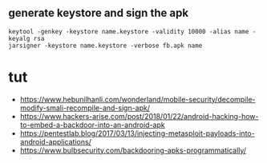 ## generate keystore and sign the apk

```
keytool -genkey -keystore name.keystore -validity 10000 -alias name -keyalg rsa
jarsigner -keystore name.keystore -verbose fb.apk name
```


# tut
* https://www.hebunilhanli.com/wonderland/mobile-security/decompile-modify-smali-recompile-and-sign-apk/
* https://www.hackers-arise.com/post/2018/01/22/android-hacking-how-to-embed-a-backdoor-into-an-android-apk
* https://pentestlab.blog/2017/03/13/injecting-metasploit-payloads-into-android-applications/
* https://www.bulbsecurity.com/backdooring-apks-programmatically/
